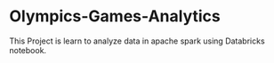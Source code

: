 # Olympics-Games-Analytics
This Project is learn to analyze data in apache spark using Databricks notebook.
